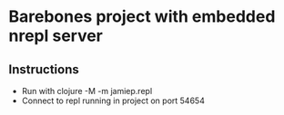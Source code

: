 # Barebones project with embedded nrepl server

## Instructions

* Run with clojure -M -m jamiep.repl
* Connect to repl running in project on port 54654